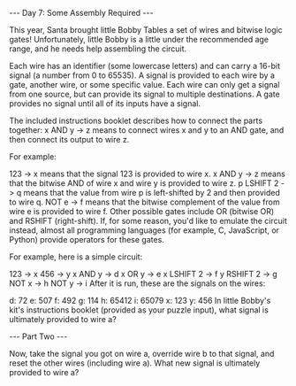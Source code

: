 
--- Day 7: Some Assembly Required ---

This year, Santa brought little Bobby Tables a set of wires and bitwise logic gates! Unfortunately, little Bobby is a little under the recommended age range, and he needs help assembling the circuit.

Each wire has an identifier (some lowercase letters) and can carry a 16-bit signal (a number from 0 to 65535). A signal is provided to each wire by a gate, another wire, or some specific value. Each wire can only get a signal from one source, but can provide its signal to multiple destinations. A gate provides no signal until all of its inputs have a signal.

The included instructions booklet describes how to connect the parts together: x AND y -> z means to connect wires x and y to an AND gate, and then connect its output to wire z.

For example:

123 -> x means that the signal 123 is provided to wire x.
x AND y -> z means that the bitwise AND of wire x and wire y is provided to wire z.
p LSHIFT 2 -> q means that the value from wire p is left-shifted by 2 and then provided to wire q.
NOT e -> f means that the bitwise complement of the value from wire e is provided to wire f.
Other possible gates include OR (bitwise OR) and RSHIFT (right-shift). If, for some reason, you'd like to emulate the circuit instead, almost all programming languages (for example, C, JavaScript, or Python) provide operators for these gates.

For example, here is a simple circuit:

123 -> x
456 -> y
x AND y -> d
x OR y -> e
x LSHIFT 2 -> f
y RSHIFT 2 -> g
NOT x -> h
NOT y -> i
After it is run, these are the signals on the wires:

d: 72
e: 507
f: 492
g: 114
h: 65412
i: 65079
x: 123
y: 456
In little Bobby's kit's instructions booklet (provided as your puzzle input), what signal is ultimately provided to wire a?


--- Part Two ---

Now, take the signal you got on wire a, override wire b to that signal, and reset the other wires (including wire a). What new signal is ultimately provided to wire a?


